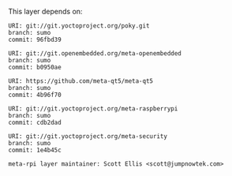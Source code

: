 This layer depends on:

    URI: git://git.yoctoproject.org/poky.git
    branch: sumo
    commit: 96fbd39

    URI: git://git.openembedded.org/meta-openembedded
    branch: sumo
    commit: b0950ae

    URI: https://github.com/meta-qt5/meta-qt5
    branch: sumo
    commit: 4b96f70

    URI: git://git.yoctoproject.org/meta-raspberrypi 
    branch: sumo
    commit: cdb2dad

    URI: git://git.yoctoproject.org/meta-security
    branch: sumo
    commit: 1e4b45c

    meta-rpi layer maintainer: Scott Ellis <scott@jumpnowtek.com>
